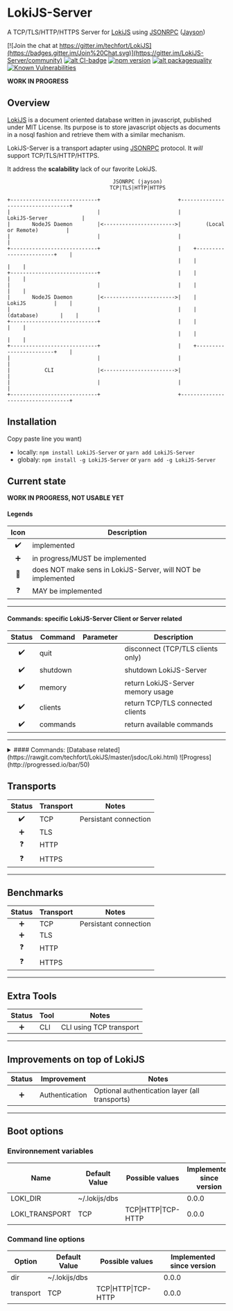 # LokiJS-Server
A TCP/TLS/HTTP/HTTPS Server for [LokiJS](http://lokijs.org/) using [JSONRPC](https://www.jsonrpc.org/) ([Jayson](https://github.com/tedeh/jayson))

[![Join the chat at https://gitter.im/techfort/LokiJS](https://badges.gitter.im/Join%20Chat.svg)](https://gitter.im/LokiJS-Server/community)
[![alt CI-badge](https://travis-ci.org/franck34/LokiJS-Server.svg?branch=master)](https://travis-ci.org/franck34/LokiJS-Server)
[![npm version](https://badge.fury.io/js/lokijs-server.svg)](http://badge.fury.io/js/lokijs-server)
[![alt packagequality](http://npm.packagequality.com/shield/lokijs-server.svg)](http://packagequality.com/#?package=lokijs-server)
[![Known Vulnerabilities](https://snyk.io/test/github/franck34/LokiJS-Server/badge.svg?targetFile=package.json)](https://snyk.io/test/github/franck34/LokiJS-Server?targetFile=package.json)

**WORK IN PROGRESS**


## Overview

[LokiJS](http://lokijs.org/) is a document oriented database written in javascript, published under MIT License.
Its purpose is to store javascript objects as documents in a nosql fashion and retrieve them with a similar mechanism.

LokiJS-Server is a transport adapter using [JSONRPC](https://www.jsonrpc.org/) protocol. It *will* support TCP/TLS/HTTP/HTTPS.

It address the **scalability** lack of our favorite LokiJS.

```
                                  JSONRPC (jayson)
                                 TCP|TLS|HTTP|HTTPS

+----------------------------+                         +----------------------------------+
|                            |                         |          LokiJS-Server           |
|       NodeJS Daemon        |<----------------------->|        (Local or Remote)         |
|                            |                         |                                  |
+----------------------------+                         |    +------------------------+    |
                                                       |    |                        |    |
+----------------------------+                         |    |                        |    |
|                            |                         |    |                        |    |
|       NodeJS Daemon        |<----------------------->|    |         LokiJS         |    |
|                            |                         |    |       (database)       |    |
+----------------------------+                         |    |                        |    |
                                                       |    |                        |    |
+----------------------------+                         |    +------------------------+    |
|                            |                         |                                  |
|           CLI              |<----------------------->|                                  |
|                            |                         |                                  |
+----------------------------+                         +----------------------------------+
```

## Installation

Copy paste line you want)

* locally: ```npm install LokiJS-Server``` or ```yarn add LokiJS-Server```
* globaly: ```npm install -g LokiJS-Server``` or ```yarn add -g LokiJS-Server```


## Current state

**WORK IN PROGRESS, NOT USABLE YET**

#### Legends

| Icon              | Description                
|:-----------------:|----------------------------------------------------------------------
| :heavy_check_mark:| implemented
| :heavy_plus_sign: | in progress/MUST be implemented
| :red_circle:      | does NOT make sens in LokiJS-Server, will NOT be implemented
| :question:        | MAY be implemented

------

#### Commands: specific LokiJS-Server Client or Server related

| Status            | Command           | Parameter | Description                
|:-----------------:|-------------------|-----------|----------------
| :heavy_check_mark:| quit              |           | disconnect (TCP/TLS clients only)
| :heavy_check_mark:| shutdown          |           | shutdown LokiJS-Server
| :heavy_check_mark:| memory            |           | return LokiJS-Server memory usage
| :heavy_check_mark:| clients           |           | return TCP/TLS connected clients
| :heavy_check_mark:| commands          |           | return available commands

------

<details><summary>#### Commands: [Database related](https://rawgit.com/techfort/LokiJS/master/jsdoc/Loki.html) ![Progress](http://progressed.io/bar/50)</summary>
<p>

| Status            | Command                       | Parameter(s)      | Description  
|:-----------------:|-------------------------------|-------------------|----------------              
| :heavy_check_mark:| use                           | databaseName      | select (and load if needed) a database (LokiJS-Server specific)
| :heavy_check_mark:| db                            |                   | return current database name (LokiJS-Server specific)
| :heavy_check_mark:| listDatabases                 |                   | return available databases
| :heavy_check_mark:| listCollections               |                   | return available collections in selected database

| Status            | Command                       | Parameter(s)      | Description  
|:-----------------:|-------------------------------|-------------------|----------------              
| :heavy_plus_sign: | addCollection                 | options           | add a collection in selected database
| :heavy_plus_sign: | removeCollection              | collectionName    | removes a collection from the selected database
| :heavy_plus_sign: | renameCollection              | oldName, newName  | renames an existing collection in the selected database
| :heavy_plus_sign: | saveDatabase                  |                   | manually save selected database

| Status            | Command                       | Parameter(s)      | Description  
|:-----------------:|-------------------------------|-------------------|----------------              
| :question:        | clearChanges                  |                   | clears all the changes in all collections of selected database
| :question:        | close                         |                   | close selected database
| :question:        | configureOptions              | options           | reconfigure selected database options
| :question:        | copy                          | options           | copy selected database into a new Loky instance
| :question:        | deleteDatabase                |                   | delete selected database
| :question:        | getCollection                 | collectionName    | Retrieves reference to a collection by name

| Status            | Command                       | Parameter(s)      | Description  
|:-----------------:|-------------------------------|-------------------|----------------              
| :red_circle:      | deserializeCollection         |                   | see LokiJS documentation
| :red_circle:      | deserializeDestructured       |                   | see LokiJS documentation
| :red_circle:      | generateChangesNotification   |                   | see LokiJS documentation
| :red_circle:      | loadDatabase                  |                   | see "use" command
| :red_circle:      | loadJSON                      |                   | see LokiJS documentation
| :red_circle:      | loadJSONObject                |                   | see LokiJS documentation
| :red_circle:      | serialize                     |                   | see LokiJS documentation
| :red_circle:      | serializeChanges              |                   | see LokiJS documentation
| :red_circle:      | serializeCollection           | options           | see LokiJS documentation
| :red_circle:      | serializeDestructured         | options           | see LokiJS documentation
| :red_circle:      | throttledSaveDrain            |                   | see LokiJS documentation

------

</p>
</details>


## Transports

| Status            | Transport            | Notes               
|:-----------------:|----------------------|--------------------------------
| :heavy_check_mark:| TCP                  | Persistant connection
| :heavy_plus_sign: | TLS                  |
| :question:        | HTTP                 |
| :question:        | HTTPS                |

------

## Benchmarks

| Status            | Transport            | Notes               
|:-----------------:|----------------------|--------------------------------
| :heavy_plus_sign: | TCP                  | Persistant connection
| :heavy_plus_sign: | TLS                  |
| :question:        | HTTP                 |
| :question:        | HTTPS                |

------

## Extra Tools

| Status             | Tool                 | Notes               
|:------------------:|----------------------|--------------------------------
| :heavy_plus_sign:       | CLI                  | CLI using TCP transport

------

## Improvements on top of LokiJS

| Status             | Improvement          | Notes               
|:------------------:|----------------------|--------------------------------
| :heavy_plus_sign:  | Authentication       | Optional authentication layer (all transports)

------

## Boot options

### Environnement variables

| Name              | Default Value     | Possible values       | Implemented since version
|-------------------|-------------------|-----------------------|----------------------------
| LOKI_DIR          | ~/.lokijs/dbs     |                       | 0.0.0
| LOKI_TRANSPORT    | TCP               | TCP\|HTTP\|TCP-HTTP   | 0.0.0

### Command line options

| Option            | Default Value     | Possible values       | Implemented since version
|-------------------|-------------------|-----------------------|--------
| dir               | ~/.lokijs/dbs     |                       | 0.0.0
| transport         | TCP               | TCP\|HTTP\|TCP-HTTP   | 0.0.0
